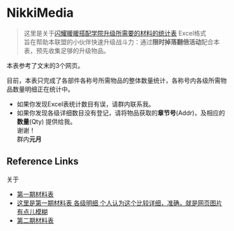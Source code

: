 # NikkiMedia

> 这里是关于[闪耀暖暖搭配学院升级所需要的材料的统计表](https://github.com/Furret2018/NikkiMedia/blob/master/%E9%97%AA%E8%80%80%E6%9A%96%E6%9A%96.xlsx) Excel格式   
> 旨在帮助本联盟的小伙伴快速升级战斗力：通过**限时掉落翻倍活动**配合本表，预先收集足够的升级物品。

本表参考了文末的3个网页。

目前，本表只完成了各部件各称号所需物品的整体数量统计，各称号内各级所需物品数量明细正在统计中。   
- 如果你发现Excel表统计数目有误，请群内联系我。  
- 如果你发现各级详细数目没有登记，请将物品获取的**章节号**(Addr)，及相应的**数量**(Qty) 提供给我。  
谢谢！  
群内**元月**






Reference Links
---------------
关于
- [第一期材料表](https://baijiahao.baidu.com/s?id=1642283012403742712&wfr=spider&for=pc)
- [这里是第一期材料表 各级明细 个人认为这个比较详细，准确，就是网页图片有点儿模糊](https://www.9k9k.com/shouyou/syll_135060.html)
- [第二期材料表](http://www.gamedog.cn/games/a/2765264.html)


